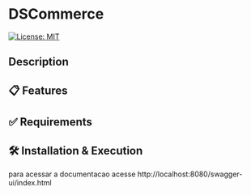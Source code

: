 # DSCommerce
[![License: MIT](https://img.shields.io/badge/License-MIT-yellow.svg?style=for-the-badge)](https://github.com/Luis-Parente/DSCommerce/blob/main/LICENSE)

## Description

## 📋 Features

## ✅ Requirements

## 🛠️ Installation & Execution


para acessar a documentacao acesse http://localhost:8080/swagger-ui/index.html

